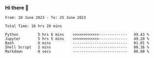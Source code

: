 ### Hi there 👋

<!--
**ututono/ututono** is a ✨ _special_ ✨ repository because its `README.md` (this file) appears on your GitHub profile.

Here are some ideas to get you started:

- 🔭 I’m currently working on ...
- 🌱 I’m currently learning ...
- 👯 I’m looking to collaborate on ...
- 🤔 I’m looking for help with ...
- 💬 Ask me about ...
- 📫 How to reach me: ...
- 😄 Pronouns: ...
- ⚡ Fun fact: ...
-->



<!--START_SECTION:waka-->

```text
From: 18 June 2023 - To: 25 June 2023

Total Time: 10 hrs 20 mins

Python         5 hrs 6 mins    >>>>>>>>>>>>-------------   49.43 %
Jupyter        5 hrs 5 mins    >>>>>>>>>>>>-------------   49.20 %
Bash           6 mins          -------------------------   01.01 %
Shell Script   2 mins          -------------------------   00.36 %
Markdown       0 secs          -------------------------   00.00 %
```

<!--END_SECTION:waka-->
